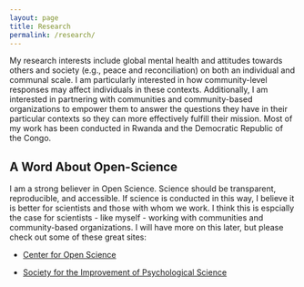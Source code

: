 ```yaml
---
layout: page
title: Research
permalink: /research/
---
```


My research interests include global mental health and attitudes towards others and society (e.g., peace and reconciliation) 
on both an individual and communal scale. I am particularly interested in how community-level responses may affect individuals in these 
contexts. Additionally, I am interested in partnering with communities and community-based organizations to empower them to answer 
the questions they have in their particular contexts so they can more effectively fulfill their mission. 
Most of my work has been conducted in Rwanda and the Democratic Republic of the Congo.

## A Word About Open-Science ##

I am a strong believer in Open Science.  Science should be transparent, reproducible, and accessible.  If science is conducted in this way, I believe it is better for scientists and those with whom we work. I think this is espcially the case for scientists - like myself - working with communities and community-based organizations. I will have more on this later, but please check out some of these great sites:

* [Center for Open Science](https://cos.io/)

* [Society for the Improvement of Psychological Science](https://improvingpsych.org/)
